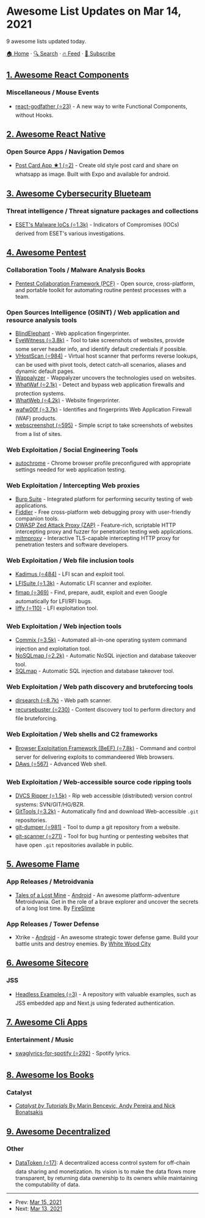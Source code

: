 # Awesome List Updates on Mar 14, 2021

9 awesome lists updated today.

[🏠 Home](/README.md) · [🔍 Search](https://test.trackawesomelist.com/search/) · [🔥 Feed](https://test.trackawesomelist.com/rss.xml) · [📮 Subscribe](https://trackawesomelist.us17.list-manage.com/subscribe?u=d2f0117aa829c83a63ec63c2f&id=36a103854c)



## [1. Awesome React Components](/content/brillout/awesome-react-components/README.md)

### Miscellaneous / Mouse Events

*   [react-godfather (⭐23)](https://github.com/kapolos/react-godfather) - A new way to write Functional Components, without Hooks.

## [2. Awesome React Native](/content/jondot/awesome-react-native/README.md)

### Open Source Apps / Navigation Demos

*   [Post Card App ★1 (⭐2)](https://github.com/adarsh0d/postcardApp) - Create old style post card and share on whatsapp as image. Built with Expo and available for android.

## [3. Awesome Cybersecurity Blueteam](/content/fabacab/awesome-cybersecurity-blueteam/README.md)

### Threat intelligence / Threat signature packages and collections

*   [ESET's Malware IoCs (⭐1.3k)](https://github.com/eset/malware-ioc) - Indicators of Compromises (IOCs) derived from ESET's various investigations.

## [4. Awesome Pentest](/content/enaqx/awesome-pentest/README.md)

### Collaboration Tools / Malware Analysis Books

*   [Pentest Collaboration Framework (PCF)](https://gitlab.com/invuls/pentest-projects/pcf) - Open source, cross-platform, and portable toolkit for automating routine pentest processes with a team.

### Open Sources Intelligence (OSINT) / Web application and resource analysis tools

*   [BlindElephant](http://blindelephant.sourceforge.net/) - Web application fingerprinter.
*   [EyeWitness (⭐3.8k)](https://github.com/ChrisTruncer/EyeWitness) - Tool to take screenshots of websites, provide some server header info, and identify default credentials if possible.
*   [VHostScan (⭐984)](https://github.com/codingo/VHostScan) - Virtual host scanner that performs reverse lookups, can be used with pivot tools, detect catch-all scenarios, aliases and dynamic default pages.
*   [Wappalyzer](https://www.wappalyzer.com/) - Wappalyzer uncovers the technologies used on websites.
*   [WhatWaf (⭐2.1k)](https://github.com/Ekultek/WhatWaf) - Detect and bypass web application firewalls and protection systems.
*   [WhatWeb (⭐4.2k)](https://github.com/urbanadventurer/WhatWeb) - Website fingerprinter.
*   [wafw00f (⭐3.7k)](https://github.com/EnableSecurity/wafw00f) - Identifies and fingerprints Web Application Firewall (WAF) products.
*   [webscreenshot (⭐595)](https://github.com/maaaaz/webscreenshot) - Simple script to take screenshots of websites from a list of sites.

### Web Exploitation / Social Engineering Tools

*   [autochrome](https://www.nccgroup.trust/us/about-us/newsroom-and-events/blog/2017/march/autochrome/) - Chrome browser profile preconfigured with appropriate settings needed for web application testing.

### Web Exploitation / Intercepting Web proxies

*   [Burp Suite](https://portswigger.net/burp/) - Integrated platform for performing security testing of web applications.
*   [Fiddler](https://www.telerik.com/fiddler) - Free cross-platform web debugging proxy with user-friendly companion tools.
*   [OWASP Zed Attack Proxy (ZAP)](https://www.zaproxy.org/) - Feature-rich, scriptable HTTP intercepting proxy and fuzzer for penetration testing web applications.
*   [mitmproxy](https://mitmproxy.org/) - Interactive TLS-capable intercepting HTTP proxy for penetration testers and software developers.

### Web Exploitation / Web file inclusion tools

*   [Kadimus (⭐484)](https://github.com/P0cL4bs/Kadimus) - LFI scan and exploit tool.
*   [LFISuite (⭐1.3k)](https://github.com/D35m0nd142/LFISuite) - Automatic LFI scanner and exploiter.
*   [fimap (⭐369)](https://github.com/kurobeats/fimap) - Find, prepare, audit, exploit and even Google automatically for LFI/RFI bugs.
*   [liffy (⭐110)](https://github.com/hvqzao/liffy) - LFI exploitation tool.

### Web Exploitation / Web injection tools

*   [Commix (⭐3.5k)](https://github.com/commixproject/commix) - Automated all-in-one operating system command injection and exploitation tool.
*   [NoSQLmap (⭐2.2k)](https://github.com/codingo/NoSQLMap) - Automatic NoSQL injection and database takeover tool.
*   [SQLmap](http://sqlmap.org/) - Automatic SQL injection and database takeover tool.

### Web Exploitation / Web path discovery and bruteforcing tools

*   [dirsearch (⭐8.7k)](https://github.com/maurosoria/dirsearch) - Web path scanner.
*   [recursebuster (⭐230)](https://github.com/c-sto/recursebuster) - Content discovery tool to perform directory and file bruteforcing.

### Web Exploitation / Web shells and C2 frameworks

*   [Browser Exploitation Framework (BeEF) (⭐7.8k)](https://github.com/beefproject/beef) - Command and control server for delivering exploits to commandeered Web browsers.
*   [DAws (⭐567)](https://github.com/dotcppfile/DAws) - Advanced Web shell.

### Web Exploitation / Web-accessible source code ripping tools

*   [DVCS Ripper (⭐1.5k)](https://github.com/kost/dvcs-ripper) - Rip web accessible (distributed) version control systems: SVN/GIT/HG/BZR.
*   [GitTools (⭐3.2k)](https://github.com/internetwache/GitTools) - Automatically find and download Web-accessible `.git` repositories.
*   [git-dumper (⭐981)](https://github.com/arthaud/git-dumper) - Tool to dump a git repository from a website.
*   [git-scanner (⭐271)](https://github.com/HightechSec/git-scanner) - Tool for bug hunting or pentesting websites that have open `.git` repositories available in public.

## [5. Awesome Flame](/content/flame-engine/awesome-flame/README.md)

### App Releases / Metroidvania

*   [Tales of a Lost Mine](https://fireslime.xyz/games/tales.html) - [Android](https://play.google.com/store/apps/details?id=xyz.fireslime.tales\&pcampaignid=MKT-Other-global-all-co-prtnr-py-PartBadge-Mar2515-1) - An awesome platform-adventure Metroidvania. Get in the role of a brave explorer and uncover the secrets of a long lost time. By [FireSlime](https://fireslime.xyz)

### App Releases / Tower Defense

*   Xtrike - [Android](https://play.google.com/store/apps/details?id=online.xtrike.xtrike) - An awesome strategic tower defense game. Build your battle units and destroy enemies. By [White Wood City](http://www.xtrike.online/)

## [6. Awesome Sitecore](/content/MartinMiles/awesome-sitecore/README.md)

### JSS

*   [Headless Examples (⭐3)](https://github.com/Sitecore/headless-examples) - A repository with valuable examples, such as JSS embedded app and Next.js using federated authentication.

## [7. Awesome Cli Apps](/content/agarrharr/awesome-cli-apps/README.md)

### Entertainment / Music

*   [swaglyrics-for-spotify (⭐292)](https://github.com/SwagLyrics/SwagLyrics-For-Spotify) - Spotify lyrics.

## [8. Awesome Ios Books](/content/bystritskiy/awesome-ios-books/README.md)

### Catalyst

*   [*Catalyst by Tutorials* By Marin Bencevic, Andy Pereira and Nick Bonatsakis](https://www.raywenderlich.com/books/catalyst-by-tutorials/v2.0)

## [9. Awesome Decentralized](/content/croqaz/awesome-decentralized/README.md)

### Other

*   [DataToken (⭐17)](https://github.com/ownership-labs/DataToken): A decentralized access control system for off-chain data sharing and monetization. Its vision is to make the data flows more transparent, by returning data ownership to its owners while maintaining the computability of data.

---

- Prev: [Mar 15, 2021](/content/2021/03/15/README.md)
- Next: [Mar 13, 2021](/content/2021/03/13/README.md)